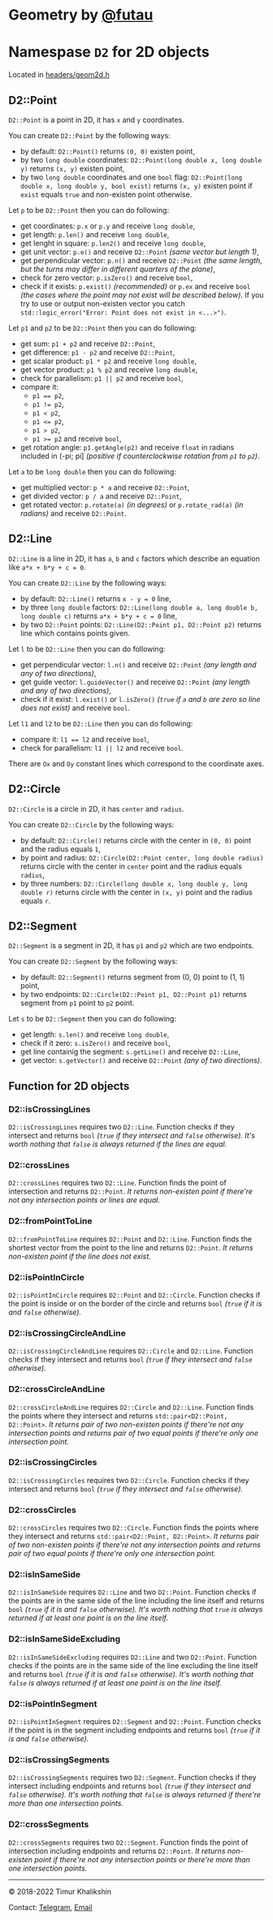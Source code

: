 # **Geometry by [@futau](https://futau.t.me)**

# Namespase `D2` for 2D objects

Located in [headers/geom2d.h](https://github.com/hts1238/geometry/blob/master/headers/geom2d.h)

## **D2::Point**

`D2::Point` is a point in 2D, it has `x` and `y` coordinates.

You can create `D2::Point` by the following ways:

* by default: `D2::Point()` returns `(0, 0)` existen point,
* by two `long double` coordinates: `D2::Point(long double x, long double y)` returns `(x, y)` existen point,<!--* by one `bool` flag: `D2::Point(bool exist)` returns `(0, 0)` existen point if `exist` equals `true` and non-existen point otherwise,-->
* by two `long double` coordinates and one `bool` flag: `D2::Point(long double x, long double y, bool exist)` returns `(x, y)` existen point if `exist` equals `true` and non-existen point otherwise.

Let `p` to be `D2::Point` then you can do following:

* get coordinates: `p.x` or `p.y` and receive `long double`,
* get length: `p.len()` and receive `long double`,
* get lenght in square: `p.len2()` and receive `long double`,
* get unit vector: `p.e()` and receive `D2::Point` *(same vector but length 1)*,
* get perpendicular vector: `p.n()` and receive `D2::Point` *(the same length, but the turns may differ in different quarters of the plane)*,
* check for zero vector: `p.isZero()` and receive `bool`,
* check if it exists: `p.exist()` *(recommended)* or `p.ex` and receive `bool` *(the cases where the point may not exist will be described below)*. If you try to use or output non-existen vector you catch `std::logic_error("Error: Point does not exist in <...>")`.

Let `p1` and `p2` to be `D2::Point` then you can do following:

* get sum: `p1 + p2` and receive `D2::Point`,
* get difference: `p1 - p2` and receive `D2::Point`,
* get scalar product: `p1 * p2` and receive `long double`,
* get vector product: `p1 % p2` and receive `long double`,
* check for parallelism: `p1 || p2` and receive `bool`,
* compare it:
    * `p1 == p2`,
    * `p1 != p2`,
    * `p1 < p2`,
    * `p1 <= p2`,
    * `p1 > p2`,
    * `p1 >= p2`
    and receive `bool`,
* get rotation angle: `p1.getAngle(p2)` and receive `float` in radians included in (-pi; pi] *(positive if counterclockwise rotation from `p1` to `p2`)*.

Let `a` to be `long double` then you can do following:
* get multiplied vector: `p * a` and receive `D2::Point`,
* get divided vector: `p / a` and receive `D2::Point`,
* get rotated vector: `p.rotate(a)` *(in degrees)* or `p.rotate_rad(a)` *(in radians)* and receive `D2::Point`.

## **D2::Line**

`D2::Line` is a line in 2D, it has `a`, `b` and `c` factors which describe an equation like `a*x + b*y + c = 0`.

You can create `D2::Line` by the following ways:

* by default: `D2::Line()` returns `x - y = 0` line,
* by three `long double` factors: `D2::Line(long double a, long double b, long double c)` returns `a*x + b*y + c = 0` line,
* by two `D2::Point` points: `D2::Line(D2::Point p1, D2::Point p2)` returns line which contains points given.

Let `l` to be `D2::Line` then you can do following:

* get perpendicular vector: `l.n()` and receive `D2::Point` *(any length and any of two directions)*,
* get guide vector: `l.guideVector()` and receive `D2::Point` *(any length and any of two directions)*,
* check if it exist: `l.exist()` or `l.isZero()` *(`true` if `a` and `b` are zero so line does not exist)* and receive `bool`.

Let `l1` and `l2` to be `D2::Line` then you can do following:

* compare it: `l1 == l2` and receive `bool`,
* check for parallelism: `l1 || l2` and receive `bool`.

There are `Ox` and `Oy` constant lines which correspond to the coordinate axes.

## **D2::Circle**

`D2::Circle` is a circle in 2D, it has `center` and `radius`.

You can create `D2::Circle` by the following ways:

* by default: `D2::Circle()` returns circle with the center in `(0, 0)` point and the radius equals `1`,
* by point and radius: `D2::Circle(D2::Point center, long double radius)` returns circle with the center in `center` point and the radius equals `radius`,
* by three numbers: `D2::Circle(long double x, long double y, long double r)` returns circle with the center in `(x, y)` point and the radius equals `r`.

## **D2::Segment**

`D2::Segment` is a segment in 2D, it has `p1` and `p2` which are two endpoints.

You can create `D2::Segment` by the following ways:

* by default: `D2::Segment()` returns segment from (0, 0) point to (1, 1) point,
* by two endpoints: `D2::Circle(D2::Point p1, D2::Point p1)` returns segment from `p1` point to `p2` point.

Let `s` to be `D2::Segment` then you can do following:

* get length: `s.len()` and receive `long double`,
* check if it zero: `s.isZero()` and receive `bool`,
* get line containig the segment: `s.getLine()` and receive `D2::Line`,
* get vector: `s.getVector()` and receive `D2::Point` *(any of two directions)*.

## **Function for 2D objects**

### **D2::isCrossingLines**

`D2::isCrossingLines` requires two `D2::Line`. Function checks if they intersect and returns `bool` *(`true` if they intersect and `false` otherwise). It's worth nothing that `false` is always returned if the lines are equal.*

### **D2::crossLines**

`D2::crossLines` requires two `D2::Line`. Function finds the point of intersection and returns `D2::Point`. *It returns non-existen point if there're not any intersection points or lines are equal.*

### **D2::fromPointToLine**

`D2::fromPointToLine` requires `D2::Point` and `D2::Line`. Function finds the shortest vector from the point to the line and returns `D2::Point`. *It returns non-existen point if the line does not exist.*

### **D2::isPointInCircle**

`D2::isPointInCircle` requires `D2::Point` and `D2::Circle`. Function checks if the point is inside or on the border of the circle and returns `bool` *(`true` if it is and `false` otherwise).*

### **D2::isCrossingCircleAndLine**

`D2::isCrossingCircleAndLine` requires `D2::Circle` and `D2::Line`. Function checks if they intersect and returns `bool` *(`true` if they intersect and `false` otherwise).*

### **D2::crossCircleAndLine**

`D2::crossCircleAndLine` requires `D2::Circle` and `D2::Line`. Function finds the points where they intersect and returns `std::pair<D2::Point, D2::Point>`. *It returns pair of two non-existen points if there're not any intersection points and returns pair of two equal points if there're only one intersection point.*

### **D2::isCrossingCircles**

`D2::isCrossingCircles` requires two `D2::Circle`. Function checks if they intersect and returns `bool` *(`true` if they intersect and `false` otherwise).*

### **D2::crossCircles**

`D2::crossCircles` requires two `D2::Circle`. Function finds the points where they intersect and returns `std::pair<D2::Point, D2::Point>`. *It returns pair of two non-existen points if there're not any intersection points and returns pair of two equal points if there're only one intersection point.*

### **D2::isInSameSide**

`D2::isInSameSide` requires `D2::Line` and two `D2::Point`. Function checks if the points are in the same side of the line including the line itself and returns `bool` *(`true` if it is and `false` otherwise). It's worth nothing that `true` is always returned if at least one point is on the line itself.*

### **D2::isInSameSideExcluding**

`D2::isInSameSideExcluding` requires `D2::Line` and two `D2::Point`. Function checks if the points are in the same side of the line excluding the line itself and returns `bool` *(`true` if it is and `false` otherwise). It's worth nothing that `false` is always returned if at least one point is on the line itself.*

### **D2::isPointInSegment**

`D2::isPointInSegment` requires `D2::Segment` and `D2::Point`. Function checks if the point is in the segment including endpoints and returns `bool` *(`true` if it is and `false` otherwise).*

### **D2::isCrossingSegments**

`D2::isCrossingSegments` requires two `D2::Segment`. Function checks if they intersect including endpoints and returns `bool` *(`true` if they intersect and `false` otherwise). It's worth nothing that `false` is always returned if there're more than one intersection points.*

### **D2::crossSegments**

`D2::crossSegments` requires two `D2::Segment`. Function finds the point of intersection including endpoints and returns `D2::Point`. *It returns non-existen point if there're not any intersection points or there're more than one intersection points.*

<hr>
© 2018-2022 Timur Khalikshin

Contact: [Telegram](https://futau.t.me), [Email](mailto:hts1238@mail.ru)
